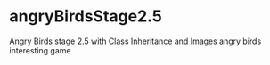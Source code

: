 # angryBirdsStage2.5
Angry Birds stage 2.5 with Class Inheritance and Images
angry birds interesting game